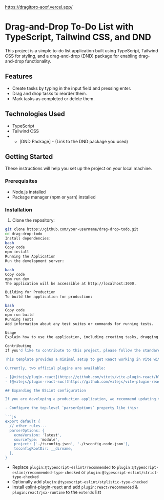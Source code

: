 
https://dragitpro-aoxf.vercel.app/
# Drag-and-Drop To-Do List with TypeScript, Tailwind CSS, and DND

This project is a simple to-do list application built using TypeScript, Tailwind CSS for styling, and a drag-and-drop (DND) package for enabling drag-and-drop functionality.

## Features

- Create tasks by typing in the input field and pressing enter.
- Drag and drop tasks to reorder them.
- Mark tasks as completed or delete them.

## Technologies Used


- TypeScript
- Tailwind CSS
- - [DND Package] - (Link to the DND package you used)

## Getting Started

These instructions will help you set up the project on your local machine.

### Prerequisites

- Node.js installed
- Package manager (npm or yarn) installed







### Installation

1. Clone the repository:

```bash
git clone https://github.com/your-username/drag-drop-todo.git
cd drag-drop-todo
Install dependencies:
bash
Copy code
npm install
Running the Application
Run the development server:

bash
Copy code
npm run dev
The application will be accessible at http://localhost:3000.

Building for Production
To build the application for production:

bash
Copy code
npm run build
Running Tests
Add information about any test suites or commands for running tests.

Usage
Explain how to use the application, including creating tasks, dragging and dropping tasks, marking tasks as completed, etc.

Contributing
If you'd like to contribute to this project, please follow the standard GitHub fork/pull request workflow.

This template provides a minimal setup to get React working in Vite with HMR and some ESLint rules.

Currently, two official plugins are available:

- [@vitejs/plugin-react](https://github.com/vitejs/vite-plugin-react/blob/main/packages/plugin-react/README.md) uses [Babel](https://babeljs.io/) for Fast Refresh
- [@vitejs/plugin-react-swc](https://github.com/vitejs/vite-plugin-react-swc) uses [SWC](https://swc.rs/) for Fast Refresh

## Expanding the ESLint configuration

If you are developing a production application, we recommend updating the configuration to enable type aware lint rules:

- Configure the top-level `parserOptions` property like this:

```js
export default {
  // other rules...
  parserOptions: {
    ecmaVersion: 'latest',
    sourceType: 'module',
    project: ['./tsconfig.json', './tsconfig.node.json'],
    tsconfigRootDir: __dirname,
  },
}
```

- Replace `plugin:@typescript-eslint/recommended` to `plugin:@typescript-eslint/recommended-type-checked` or `plugin:@typescript-eslint/strict-type-checked`
- Optionally add `plugin:@typescript-eslint/stylistic-type-checked`
- Install [eslint-plugin-react](https://github.com/jsx-eslint/eslint-plugin-react) and add `plugin:react/recommended` & `plugin:react/jsx-runtime` to the `extends` list

